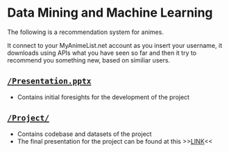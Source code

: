 # Data Mining and Machine Learning
The following is a recommendation system for animes.

It connect to your MyAnimeList.net account as you insert your username, it downloads using APIs what you have seen so far and then it try to recommend you something new, based on similiar users.

## [`/Presentation.pptx`](/Presentation.pptx)
 - Contains initial foresights for the development of the project
	
## [`/Project/`](/Project/)
 - Contains codebase and datasets of the project
 - The final presentation for the project can be found at this >>[LINK](https://www.canva.com/design/DAFWtWRKhMM/UDWA9lP6WG4S0slbGVXxEA/view?utm_content=DAFWtWRKhMM&utm_campaign=designshare&utm_medium=link&utm_source=pub#1)<<

